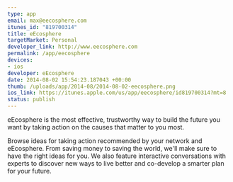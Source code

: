 ```yaml
--- 
type: app
email: max@eecosphere.com
itunes_id: "819700314"
title: eEcosphere
targetMarket: Personal
developer_link: http://www.eecosphere.com
permalink: /app/eecosphere
devices: 
- ios
developer: eEcosphere
date: 2014-08-02 15:54:23.187043 +00:00
thumb: /uploads/app/2014-08/2014-08-02-eecosphere.png
ios_link: https://itunes.apple.com/us/app/eecosphere/id819700314?mt=8
status: publish
---
```


eEcosphere is the most effective, trustworthy way to build the future you want by taking action on the causes that matter to you most. 

Browse ideas for taking action recommended by your network and eEcosphere. From saving money to saving the world, we'll make sure to have the right ideas for you. We also feature interactive conversations with experts to discover new ways to live better and co-develop a smarter plan for your future.
